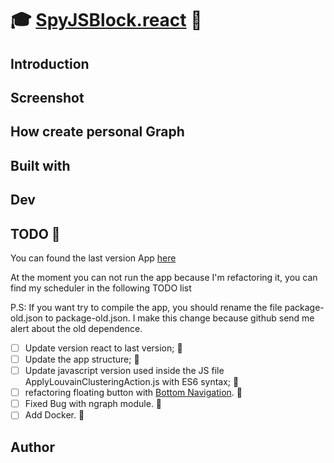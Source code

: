 # :mortar_board: [SpyJSBlock.react](https://www.youtube.com/watch?v=mOAYN3wDvtg) :crystal_ball:

## Introduction

## Screenshot

## How create personal Graph

## Built with

## Dev

## TODO :construction:

You can found the last version App [here](https://github.com/vincenzopalazzo/SpyJSBlock.react/releases/tag/v1.0.0)

At the moment you can not run the app because I'm refactoring it, you can find my scheduler in the following TODO list

P.S: If you want try to compile the app, you should rename the file package-old.json to package-old.json. I make this change because github send me alert about the old dependence. 

- [ ] Update version react to last version; :construction:
- [ ] Update the app structure; :construction:
- [ ] Update javascript version used inside the JS file ApplyLouvainClusteringAction.js with ES6 syntax; :construction:
- [ ] refactoring floating button with [Bottom Navigation](https://material-ui.com/components/bottom-navigation/). :construction:
- [ ] Fixed Bug with ngraph module. :construction:
- [ ] Add Docker. :construction:

## Author
